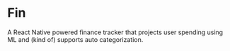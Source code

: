# Fin
A React Native powered finance tracker that projects user spending using ML and (kind of) supports auto categorization.
